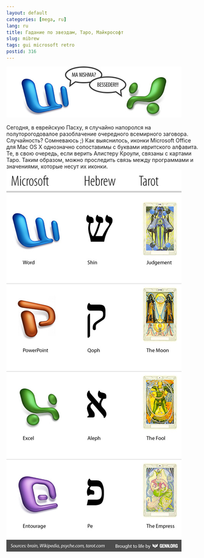 ```yaml
---
layout: default
categories: [mega, ru]
lang: ru
title: Гадание по звездам, Таро, Майкрософт
slug: mibrew
tags: gui microsoft retro 
postid: 316
---
```

<img src='/o_O/mibrew/mibrew-start.jpg' alt='Hebrew MS Office' style="padding-bottom: 15px;" width="460" height="133"/>
Сегодня, в еврейскую Пасху, я случайно напоролся на полуторогодовалое разоблачение очередного всемирного заговора. Случайность? Сомневаюсь ;) Как выяснилось, иконки Microsoft Office для Mac OS X однозначно сопоставимы с буквами ивритского алфавита. Те, в свою очередь, если верить Алистеру Кроули, связаны с картами Таро. Таким образом, можно проследить связь между программами и значениями, которые несут их иконки.
<!--more-->
<img src='/o_O/mibrew/mibrew.jpg' alt='microsoft-hebrew-tarot'  width="460" height="1000"/>
